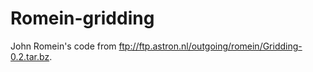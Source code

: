 Romein-gridding
===============

John Romein's code from ftp://ftp.astron.nl/outgoing/romein/Gridding-0.2.tar.bz.
